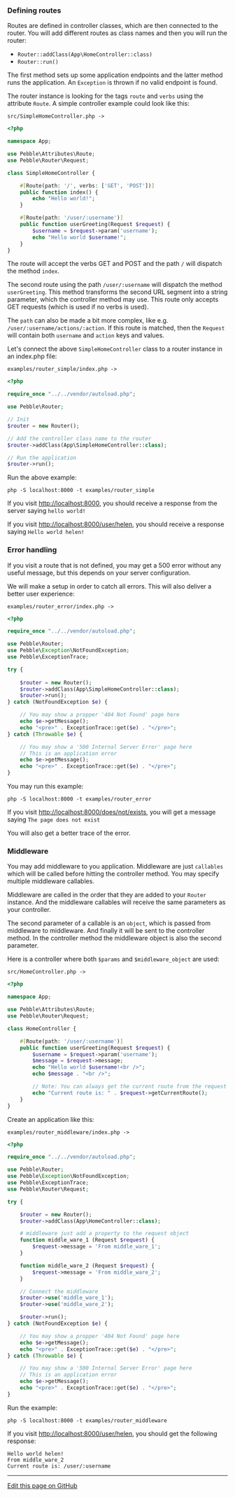 ### Defining routes 

Routes are defined in controller classes, which are then connected to the router.
You will add different routes as class names and then you will run the router: 

* `Router::addClass(App\HomeController::class)`
* `Router::run()`

The first method sets up some application endpoints and the latter method runs the application. An `Exception` is thrown if no valid endpoint is found. 

The router instance is looking for the tags `route` and `verbs` using the attribute `Route`. A simple controller example could look like this:

```src/SimpleHomeController.php ->```

~~~php
<?php

namespace App;

use Pebble\Attributes\Route;
use Pebble\Router\Request;

class SimpleHomeController {

    #[Route(path: '/', verbs: ['GET', 'POST'])]
    public function index() {
        echo "Hello world!";
    }

    #[Route(path: '/user/:username')]
    public function userGreeting(Request $request) {
        $username = $request->param('username');
        echo "Hello world $username!";
    } 
}

~~~

The route will accept the verbs GET and POST and the path `/` will dispatch the method `index`.

The second route using the path `/user/:username` will dispatch the method `userGreeting`. This method transforms the second URL segment into a string parameter, which the controller method may use. This route only accepts GET requests (which is used if no verbs is used).  

The `path` can also be made a bit more complex, like e.g. `/user/:username/actions/:action`. If this route is matched, then the `Request` will contain both `username` and `action` keys and values.


Let's connect the above `SimpleHomeController` class to a router instance in an index.php file: 

```examples/router_simple/index.php ->```

~~~php
<?php

require_once "../../vendor/autoload.php";

use Pebble\Router;

// Init
$router = new Router();

// Add the controller class name to the router
$router->addClass(App\SimpleHomeController::class);

// Run the application
$router->run();
~~~

Run the above example:

    php -S localhost:8000 -t examples/router_simple

If you visit [http://localhost:8000](http://localhost:8000), you should receive a response from the server saying `hello world!`

If you visit [http://localhost:8000/user/helen](http://localhost:8000/user/helen), you should receive a response saying `Hello world helen!`

### Error handling

If you visit a route that is not defined, you may get a 500 error without any useful message, but this depends on your server configuration. 

We will make a setup in order to catch all errors. This will also deliver a better user experience:

```examples/router_error/index.php ->```

~~~php
<?php

require_once "../../vendor/autoload.php";

use Pebble\Router;
use Pebble\Exception\NotFoundException;
use Pebble\ExceptionTrace;

try {
    
    $router = new Router();
    $router->addClass(App\SimpleHomeController::class);
    $router->run();
} catch (NotFoundException $e) {

    // You may show a propper '404 Not Found' page here
    echo $e->getMessage();
    echo "<pre>" . ExceptionTrace::get($e) . "</pre>";
} catch (Throwable $e) {

    // You may show a '500 Internal Server Error' page here
    // This is an application error
    echo $e->getMessage();
    echo "<pre>" . ExceptionTrace::get($e) . "</pre>";
}

~~~

You may run this example:

    php -S localhost:8000 -t examples/router_error

If you visit [http://localhost:8000/does/not/exists](http://localhost:8000/does/not/exists), you will get a message saying `The page does not exist`

You will also get a better trace of the error. 

### Middleware

You may add middleware to you application. Middleware are just `callables` which will be called before hitting the controller method. You may specify multiple middleware callables. 

Middleware are called in the order that they are added to your `Router` instance. And the middleware callables will receive the same parameters as your controller.

The second parameter of a callable is an `object`, which is passed from middleware to middleware. And finally it will be sent to the controller method. In the controller method the middleware object is also the second parameter.

Here is a controller where both `$params` and `$middleware_object` are used: 

```src/HomeController.php ->```

~~~php
<?php

namespace App;

use Pebble\Attributes\Route;
use Pebble\Router\Request;

class HomeController {

    #[Route(path: '/user/:username')]
    public function userGreeting(Request $request) {
        $username = $request->param('username');
        $message = $request->message;
        echo "Hello world $username!<br />";
        echo $message . "<br />";

        // Note: You can always get the current route from the request object if you need to. 
        echo "Current route is: " . $request->getCurrentRoute();
    }   
}

~~~

Create an application like this: 

```examples/router_middleware/index.php ->```

~~~php
<?php

require_once "../../vendor/autoload.php";

use Pebble\Router;
use Pebble\Exception\NotFoundException;
use Pebble\ExceptionTrace;
use Pebble\Router\Request;

try {

    $router = new Router();
    $router->addClass(App\HomeController::class);

    # middleware just add a property to the request object
    function middle_ware_1 (Request $request) {
        $request->message = 'From middle_ware_1';
    }

    function middle_ware_2 (Request $request) {
        $request->message = 'From middle_ware_2';
    }

    // Connect the middleware
    $router->use('middle_ware_1');
    $router->use('middle_ware_2');

    $router->run();
} catch (NotFoundException $e) {

    // You may show a propper '404 Not Found' page here
    echo $e->getMessage();
    echo "<pre>" . ExceptionTrace::get($e) . "</pre>";
} catch (Throwable $e) {

    // You may show a '500 Internal Server Error' page here
    // This is an application error
    echo $e->getMessage();
    echo "<pre>" . ExceptionTrace::get($e) . "</pre>";
}

~~~

Run the example:

    php -S localhost:8000 -t examples/router_middleware

If you visit [http://localhost:8000/user/helen](http://localhost:8000/user/helen), you should get the following response: 

    Hello world helen!
    From middle_ware_2
    Current route is: /user/:username

<hr /><a href='https://github.com/diversen/pebble-framework-docs/blob/main/src-docs/100-Router.md'>Edit this page on GitHub</a>